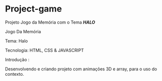 # Project-game
Projeto Jogo da Memória com o Tema ***HALO***

Jogo Da Memória

Tema: Halo

Tecnologia: HTML, CSS & JAVASCRIPT

Introdução :

Desenvolvendo e criando projeto com animações 3D e array, para o uso do contexto.

